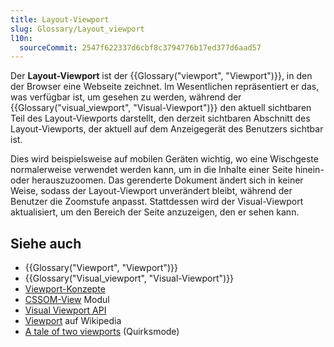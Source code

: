 ```yaml
---
title: Layout-Viewport
slug: Glossary/Layout_viewport
l10n:
  sourceCommit: 2547f622337d6cbf8c3794776b17ed377d6aad57
---
```


Der **Layout-Viewport** ist der {{Glossary("viewport", "Viewport")}}, in den der Browser eine Webseite zeichnet. Im Wesentlichen repräsentiert er das, was verfügbar ist, um gesehen zu werden, während der {{Glossary("visual_viewport", "Visual-Viewport")}} den aktuell sichtbaren Teil des Layout-Viewports darstellt, den derzeit sichtbaren Abschnitt des Layout-Viewports, der aktuell auf dem Anzeigegerät des Benutzers sichtbar ist.

Dies wird beispielsweise auf mobilen Geräten wichtig, wo eine Wischgeste normalerweise verwendet werden kann, um in die Inhalte einer Seite hinein- oder herauszuzoomen. Das gerenderte Dokument ändert sich in keiner Weise, sodass der Layout-Viewport unverändert bleibt, während der Benutzer die Zoomstufe anpasst. Stattdessen wird der Visual-Viewport aktualisiert, um den Bereich der Seite anzuzeigen, den er sehen kann.

## Siehe auch

- {{Glossary("Viewport", "Viewport")}}
- {{Glossary("Visual_viewport", "Visual-Viewport")}}
- [Viewport-Konzepte](/de/docs/Web/CSS/CSSOM_view/Viewport_concepts)
- [CSSOM-View](/de/docs/Web/CSS/CSSOM_view) Modul
- [Visual Viewport API](/de/docs/Web/API/Visual_Viewport_API)
- [Viewport](https://en.wikipedia.org/wiki/Viewport) auf Wikipedia
- [A tale of two viewports](https://www.quirksmode.org/mobile/viewports.html) (Quirksmode)
